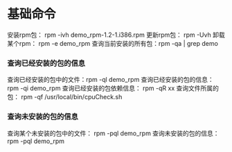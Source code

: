# 基础命令
安装rpm包： rpm -ivh demo_rpm-1.2-1.i386.rpm
更新rpm包： rpm -Uvh
卸载某个rpm： rpm -e demo_rpm
查询当前安装的所有包：rpm -qa | grep demo

### 查询已经安装的包的信息
查询已经安装的包中的文件：rpm -ql demo_rpm
查询已经安装的包的信息： rpm -qi demo_rpm
查询已经安装的包依赖信息： rpm -qR xx
查询文件所属的包： rpm -qf /usr/local/bin/cpuCheck.sh

### 查询未安装的包的信息
查询某个未安装的包中的文件： rpm -pql demo_rpm
查询未安装的包的信息： rpm -pql demo_rpm
